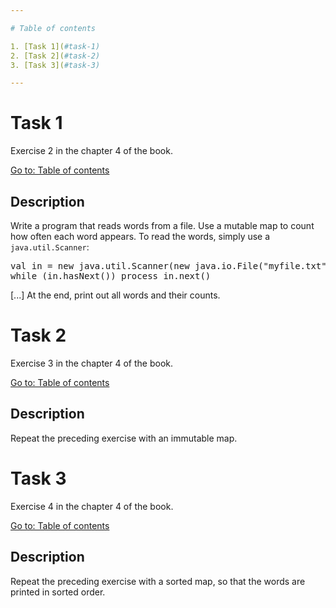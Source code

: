 ```yaml
---

# Table of contents

1. [Task 1](#task-1)
2. [Task 2](#task-2)
3. [Task 3](#task-3)

---
```


# Task 1

Exercise 2 in the chapter 4 of the book.

[Go to: Table of contents](#table-of-contents)

## Description

Write a program that reads words from a file. Use a mutable map to count how often each word appears. To read the words, simply use a `java.util.Scanner`:

<pre>
val in = new java.util.Scanner(new java.io.File("myfile.txt"))
while (in.hasNext()) process in.next()
</pre>

[...] At the end, print out all words and their counts.

# Task 2

Exercise 3 in the chapter 4 of the book.

[Go to: Table of contents](#table-of-contents)

## Description

Repeat the preceding exercise with an immutable map.

# Task 3

Exercise 4 in the chapter 4 of the book.

[Go to: Table of contents](#table-of-contents)

## Description

Repeat the preceding exercise with a sorted map, so that the words are printed in sorted order.
